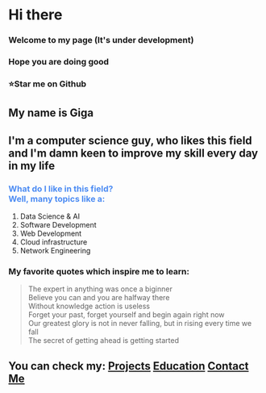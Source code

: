 # Hi there 
### Welcome to my page (It's under development)
### Hope you are doing good

### ⭐Star me on Github


## My name is Giga 
## I'm a computer science guy, who likes this field and I'm damn keen to improve my skill every day in my life 


<h3 style="color:rgb(77, 140, 243)"> What do I like in this field? <br>Well, many topics like a:</h3> 

 1. Data Science & AI 
 2. Software Development 
 3. Web Development 
 4. Cloud infrastructure 
 5. Network Engineering






### My favorite quotes which inspire me to learn:
> The expert in anything was once a biginner <br>
> Believe you can and you are halfway there <br>
> Without knowledge action is useless <br>
> Forget your past, forget yourself and begin again right now <br>
> Our greatest glory is not in never falling, but in rising every time we fall <br> 
> The secret of getting ahead is getting started 




## You can check my:  [Projects](./Projects)    [Education](./Education)    [Contact Me](./Contact.md)    


